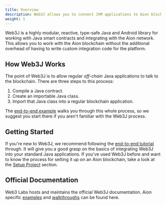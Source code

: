 ```yaml
---
title: Overview
description: Web3J allows you to connect JVM applications to Aion blockchains with Web3J, a lightweight, reactive, type-safe library for Java, Android, Kotlin and Scala. It does this by wrapping your blockchain application in a standard application wrapper.
weight: 1
---
```


Web3J is a highly modular, reactive, type-safe Java and Android library for working with Java smart contracts and integrating with the Aion network. This allows you to work with the Aion blockchain without the additional overhead of having to write custom integration code for the platform.

## How Web3J Works

The point of Web3J is to allow regular _off-chain_ Java applications to talk to the blockchain. There are three steps to this process:

1. Compile a Java contract.
2. Create an importable Java class.
3. Import that Java class into a regular blockchain application.

The [end-to-end example](apis-web3j-end-to-end) walks you through this whole process, so we suggest you start there if you aren't familiar with the Web3J process.

## Getting Started

If you're new to Web3J, we recommend following the [end-to-end tutorial](apis-web3j-end-to-end) through. It will give you a good grasp on the basics of integrating Web3J into your standard Java applications. If you've used Web3J before and want to know the process for setting it up on an Aion blockchain, take a look at the [Setup Project](apis-web3j-setup-project) section.

## Official Documentation

Web3 Labs hosts and maintains the official Web3J documentation. Aion specific [examples](apis-web3j-examples) and [walkthroughs](apis-web3j-end-to-end) can be found here.
